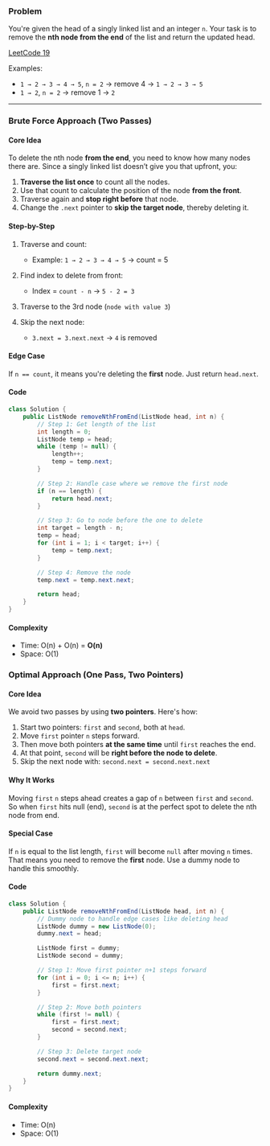 ### Problem

You're given the head of a singly linked list and an integer `n`. Your task is to remove the **nth node from the end** of the list and return the updated head.

[LeetCode 19](https://leetcode.com/problems/remove-nth-node-from-end-of-list/)

Examples:

* `1 → 2 → 3 → 4 → 5`, `n = 2` → remove 4 → `1 → 2 → 3 → 5`
* `1 → 2`, `n = 2` → remove 1 → `2`

---

### Brute Force Approach (Two Passes)

#### Core Idea

To delete the nth node **from the end**, you need to know how many nodes there are. Since a singly linked list doesn’t give you that upfront, you:

1. **Traverse the list once** to count all the nodes.
2. Use that count to calculate the position of the node **from the front**.
3. Traverse again and **stop right before** that node.
4. Change the `.next` pointer to **skip the target node**, thereby deleting it.

#### Step-by-Step

1. Traverse and count:

   * Example: `1 → 2 → 3 → 4 → 5` → count = 5
2. Find index to delete from front:

   * Index = `count - n` → `5 - 2 = 3`
3. Traverse to the 3rd node (`node with value 3`)
4. Skip the next node:

   * `3.next = 3.next.next` → `4` is removed

#### Edge Case

If `n == count`, it means you're deleting the **first** node. Just return `head.next`.

#### Code

```java
class Solution {
    public ListNode removeNthFromEnd(ListNode head, int n) {
        // Step 1: Get length of the list
        int length = 0;
        ListNode temp = head;
        while (temp != null) {
            length++;
            temp = temp.next;
        }

        // Step 2: Handle case where we remove the first node
        if (n == length) {
            return head.next;
        }

        // Step 3: Go to node before the one to delete
        int target = length - n;
        temp = head;
        for (int i = 1; i < target; i++) {
            temp = temp.next;
        }

        // Step 4: Remove the node
        temp.next = temp.next.next;

        return head;
    }
}
```

#### Complexity

* Time: O(n) + O(n) = **O(n)**
* Space: O(1)

### Optimal Approach (One Pass, Two Pointers)

#### Core Idea

We avoid two passes by using **two pointers**. Here's how:

1. Start two pointers: `first` and `second`, both at `head`.
2. Move `first` pointer `n` steps forward.
3. Then move both pointers **at the same time** until `first` reaches the end.
4. At that point, `second` will be **right before the node to delete**.
5. Skip the next node with: `second.next = second.next.next`

#### Why It Works

Moving `first` `n` steps ahead creates a gap of `n` between `first` and `second`. So when `first` hits null (end), `second` is at the perfect spot to delete the nth node from end.

#### Special Case

If `n` is equal to the list length, `first` will become `null` after moving `n` times. That means you need to remove the **first** node. Use a dummy node to handle this smoothly.

#### Code

```java
class Solution {
    public ListNode removeNthFromEnd(ListNode head, int n) {
        // Dummy node to handle edge cases like deleting head
        ListNode dummy = new ListNode(0);
        dummy.next = head;

        ListNode first = dummy;
        ListNode second = dummy;

        // Step 1: Move first pointer n+1 steps forward
        for (int i = 0; i <= n; i++) {
            first = first.next;
        }

        // Step 2: Move both pointers
        while (first != null) {
            first = first.next;
            second = second.next;
        }

        // Step 3: Delete target node
        second.next = second.next.next;

        return dummy.next;
    }
}
```

#### Complexity

* Time: O(n)
* Space: O(1)
